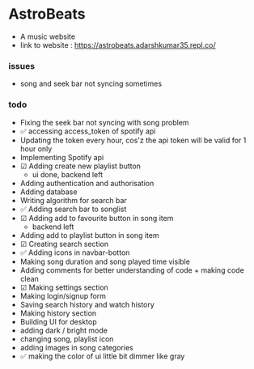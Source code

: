 # AstroBeats
* A music website
* link to website : https://astrobeats.adarshkumar35.repl.co/

### issues
* song and seek bar not syncing sometimes

### todo
* Fixing the seek bar not syncing with song problem
* ✅ accessing access_token of spotify api
* Updating the token every hour, cos'z the api token will be valid for 1 hour only
* Implementing Spotify api
* ☑ Adding create new playlist button
  * ui done, backend left
* Adding authentication and authorisation
* Adding database
* Writing algorithm for search bar
* ✅ Adding search bar to songlist
* ☑ Adding add to favourite button in song item
  * backend left
* Adding add to playlist button in song item
* ☑ Creating search section
* ✅ Adding icons in navbar-botton
* Making song duration and song played time visible
* Adding comments for better understanding of code + making code clean
* ☑ Making settings section
* Making login/signup form
* Saving search history and watch history
* Making history section
* Building UI for desktop
* adding dark / bright mode
* changing song, playlist icon
* adding images in song categories
* ✅ making the color of ui little bit dimmer like gray
